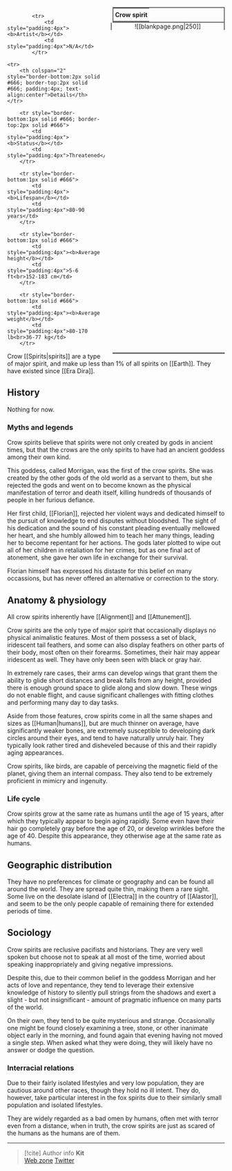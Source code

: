 <table style="float:right; clear:right; width:260px; margin:0 0 0 14; border:2px solid #666; line-height:1.5; border-collapse:collapse; font-size:smaller">
	<tr>
		<th colspan="2" style="border-bottom:2px solid #666; font-size:larger; padding:4px; text-align:center">Crow spirit</th>
	</tr></table>

  <span align="center" style="float:right; clear:right; width:260px; margin:0 0 0 14; border-right:2px solid #666; border-left:2px solid #666; border-collapse:collapse">![[blankpage.png|250]]</span>
  
  <table style="float:right; clear:right; width:260px; margin:0 0 7 14; border:2px solid #666; border-top:1px solid #666; line-height:1.5; border-collapse:collapse; font-size:smaller">
			
			<tr>
				<td style="padding:4px"><b>Artist</b></td>
				<td style="padding:4px">N/A</td>
			</tr>
	
	<tr>
		<th colspan="2" style="border-bottom:2px solid #666; border-top:2px solid #666; padding:4px; text-align:center">Details</th>
	</tr>
	
		<tr style="border-bottom:1px solid #666; border-top:2px solid #666">
			<td style="padding:4px"><b>Status</b></td>
			<td style="padding:4px">Threatened</td>
		</tr>
	
		<tr style="border-bottom:1px solid #666">
			<td style="padding:4px"><b>Lifespan</b></td>
			<td style="padding:4px">80-90 years</td>
		</tr>
	
		<tr style="border-bottom:1px solid #666">
			<td style="padding:4px"><b>Average height</b></td>
			<td style="padding:4px">5-6 ft<br>152-183 cm</td>
		</tr>
		
		<tr style="border-bottom:1px solid #666">
			<td style="padding:4px"><b>Average weight</b></td>
			<td style="padding:4px">80-170 lb<br>36-77 kg</td>
		</tr>
	
</table>

Crow [[Spirits|spirits]] are a type of major spirit, and make up less than 1% of all spirits on [[Earth]]. They have existed since [[Era Dira]].

## History

Nothing for now.

### Myths and legends

Crow spirits believe that spirits were not only created by gods in ancient times, but that the crows are the only spirits to have had an ancient goddess among their own kind.

This goddess, called Morrigan, was the first of the crow spirits. She was created by the other gods of the old world as a servant to them, but she rejected the gods and went on to become known as the physical manifestation of terror and death itself, killing hundreds of thousands of people in her furious defiance.

Her first child, [[Florian]], rejected her violent ways and dedicated himself to the pursuit of knowledge to end disputes without bloodshed. The sight of his dedication and the sound of his constant pleading eventually mellowed her heart, and she humbly allowed him to teach her many things, leading her to become repentant for her actions. The gods later plotted to wipe out all of her children in retaliation for her crimes, but as one final act of atonement, she gave her own life in exchange for their survival.

Florian himself has expressed his distaste for this belief on many occassions, but has never offered an alternative or correction to the story.

## Anatomy & physiology

All crow spirits inherently have [[Alignment]] and [[Attunement]].

Crow spirits are the only type of major spirit that occasionally displays no physical animalistic features. Most of them possess a set of black, iridescent tail feathers, and some can also display feathers on other parts of their body, most often on their forearms. Sometimes, their hair may appear iridescent as well. They have only been seen with black or gray hair.

In extremely rare cases, their arms can develop wings that grant them the ability to glide short distances and break falls from any height, provided there is enough ground space to glide along and slow down. These wings do not enable flight, and cause significant challenges with fitting clothes and performing many day to day tasks.

Aside from those features, crow spirits come in all the same shapes and sizes as [[Human|humans]], but are much thinner on average, have significantly weaker bones, are extremely susceptible to developing dark circles around their eyes, and tend to have naturally unruly hair. They typically look rather tired and disheveled because of this and their rapidly aging appearances.

Crow spirits, like birds, are capable of perceiving the magnetic field of the planet, giving them an internal compass. They also tend to be extremely proficient in mimicry and ingenuity.

### Life cycle

Crow spirits grow at the same rate as humans until the age of 15 years, after which they typically appear to begin aging rapidly. Some even have their hair go completely gray before the age of 20, or develop wrinkles before the age of 40. Despite this appearance, they otherwise age at the same rate as humans.

## Geographic distribution

They have no preferences for climate or geography and can be found all around the world. They are spread quite thin, making them a rare sight. Some live on the desolate island of [[Electra]] in the country of [[Alastor]], and seem to be the only people capable of remaining there for extended periods of time.

## Sociology

Crow spirits are reclusive pacifists and historians. They are very well spoken but choose not to speak at all most of the time, worried about speaking inappropriately and giving negative impressions.

Despite this, due to their common belief in the goddess Morrigan and her acts of love and repentance, they tend to leverage their extensive knowledge of history to silently pull strings from the shadows and exert a slight - but not insignificant - amount of pragmatic influence on many parts of the world.

On their own, they tend to be quite mysterious and strange. Occasionally one might be found closely examining a tree, stone, or other inanimate object early in the morning, and found again that evening having not moved a single step. When asked what they were doing, they will likely have no answer or dodge the question.

### Interracial relations

Due to their fairly isolated lifestyles and very low population, they are cautious around other races, though they hold no ill intent. They do, however, take particular interest in the fox spirits due to their similarly small population and isolated lifestyles.

They are widely regarded as a bad omen by humans, often met with terror even from a distance, when in truth, the crow spirits are just as scared of the humans as the humans are of them.

-----
> [!cite] Author info
> **Kit**\
> [Web zone](https://kitabe.link) [Twitter](https://twitter.com/Kerosyn_)